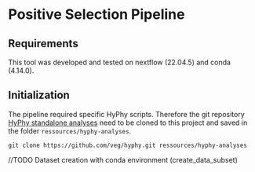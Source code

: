 # Positive Selection Pipeline

## Requirements
This tool was developed and tested on nextflow (22.04.5) and conda (4.14.0).

## Initialization
The pipeline required specific HyPhy scripts. Therefore the git repository [HyPhy standalone analyses](https://github.com/veg/hyphy-analyses) need to be cloned to this project and saved in the folder `ressources/hyphy-analyses`.
```
git clone https://github.com/veg/hyphy.git ressources/hyphy-analyses
```

//TODO Dataset creation with conda environment (create_data_subset)